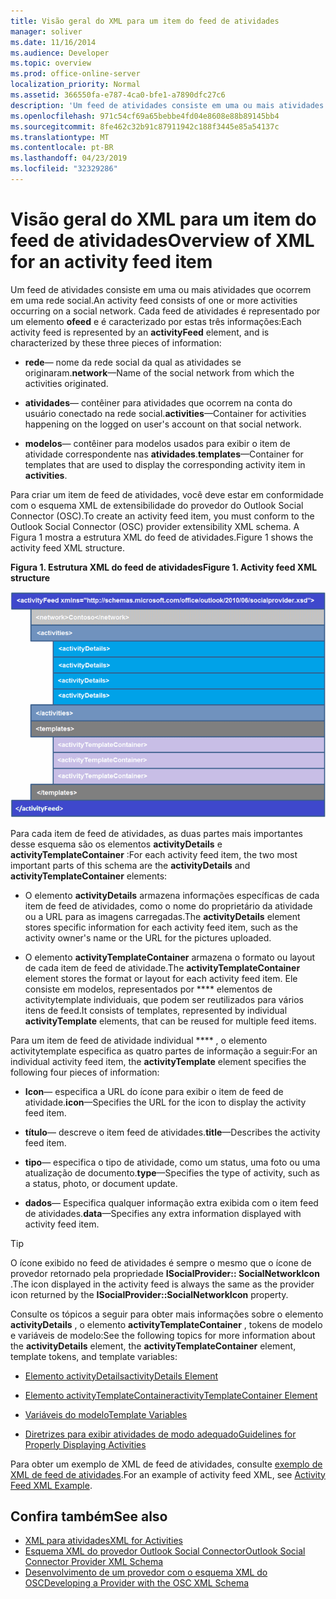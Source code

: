 ```yaml
---
title: Visão geral do XML para um item do feed de atividades
manager: soliver
ms.date: 11/16/2014
ms.audience: Developer
ms.topic: overview
ms.prod: office-online-server
localization_priority: Normal
ms.assetid: 366550fa-e787-4ca0-bfe1-a7890dfc27c6
description: 'Um feed de atividades consiste em uma ou mais atividades que ocorrem em uma rede social. Cada feed de atividades é representado por um elemento Ofeed e é caracterizado por estas três informações:'
ms.openlocfilehash: 971c54cf69a65bebbe4fd04e8608e88b89145bb4
ms.sourcegitcommit: 8fe462c32b91c87911942c188f3445e85a54137c
ms.translationtype: MT
ms.contentlocale: pt-BR
ms.lasthandoff: 04/23/2019
ms.locfileid: "32329286"
---
```

# <a name="overview-of-xml-for-an-activity-feed-item"></a><span data-ttu-id="ff805-104">Visão geral do XML para um item do feed de atividades</span><span class="sxs-lookup"><span data-stu-id="ff805-104">Overview of XML for an activity feed item</span></span>

<span data-ttu-id="ff805-105">Um feed de atividades consiste em uma ou mais atividades que ocorrem em uma rede social.</span><span class="sxs-lookup"><span data-stu-id="ff805-105">An activity feed consists of one or more activities occurring on a social network.</span></span> <span data-ttu-id="ff805-106">Cada feed de atividades é representado por um elemento **ofeed** e é caracterizado por estas três informações:</span><span class="sxs-lookup"><span data-stu-id="ff805-106">Each activity feed is represented by an **activityFeed** element, and is characterized by these three pieces of information:</span></span> 
  
- <span data-ttu-id="ff805-107">**rede**— nome da rede social da qual as atividades se originaram.</span><span class="sxs-lookup"><span data-stu-id="ff805-107">**network**—Name of the social network from which the activities originated.</span></span>
    
- <span data-ttu-id="ff805-108">**atividades**— contêiner para atividades que ocorrem na conta do usuário conectado na rede social.</span><span class="sxs-lookup"><span data-stu-id="ff805-108">**activities**—Container for activities happening on the logged on user's account on that social network.</span></span>
    
- <span data-ttu-id="ff805-109">**modelos**— contêiner para modelos usados para exibir o item de atividade correspondente nas **atividades**.</span><span class="sxs-lookup"><span data-stu-id="ff805-109">**templates**—Container for templates that are used to display the corresponding activity item in **activities**.</span></span>
    
<span data-ttu-id="ff805-110">Para criar um item de feed de atividades, você deve estar em conformidade com o esquema XML de extensibilidade do provedor do Outlook Social Connector (OSC).</span><span class="sxs-lookup"><span data-stu-id="ff805-110">To create an activity feed item, you must conform to the Outlook Social Connector (OSC) provider extensibility XML schema.</span></span> <span data-ttu-id="ff805-111">A Figura 1 mostra a estrutura XML do feed de atividades.</span><span class="sxs-lookup"><span data-stu-id="ff805-111">Figure 1 shows the activity feed XML structure.</span></span>
  
<span data-ttu-id="ff805-112">**Figura 1. Estrutura XML do feed de atividades**</span><span class="sxs-lookup"><span data-stu-id="ff805-112">**Figure 1. Activity feed XML structure**</span></span>

![Activity XML structure](media/odc_ol14_ta_OSC_Fig06.gif)
  
<span data-ttu-id="ff805-114">Para cada item de feed de atividades, as duas partes mais importantes desse esquema são os elementos **activityDetails** e **activityTemplateContainer** :</span><span class="sxs-lookup"><span data-stu-id="ff805-114">For each activity feed item, the two most important parts of this schema are the **activityDetails** and **activityTemplateContainer** elements:</span></span> 
  
- <span data-ttu-id="ff805-115">O elemento **activityDetails** armazena informações específicas de cada item de feed de atividades, como o nome do proprietário da atividade ou a URL para as imagens carregadas.</span><span class="sxs-lookup"><span data-stu-id="ff805-115">The **activityDetails** element stores specific information for each activity feed item, such as the activity owner's name or the URL for the pictures uploaded.</span></span> 
    
- <span data-ttu-id="ff805-116">O elemento **activityTemplateContainer** armazena o formato ou layout de cada item de feed de atividade.</span><span class="sxs-lookup"><span data-stu-id="ff805-116">The **activityTemplateContainer** element stores the format or layout for each activity feed item.</span></span> <span data-ttu-id="ff805-117">Ele consiste em modelos, representados por \*\*\*\* elementos de activitytemplate individuais, que podem ser reutilizados para vários itens de feed.</span><span class="sxs-lookup"><span data-stu-id="ff805-117">It consists of templates, represented by individual **activityTemplate** elements, that can be reused for multiple feed items.</span></span> 
    
<span data-ttu-id="ff805-118">Para um item de feed de atividade individual \*\*\*\* , o elemento activitytemplate especifica as quatro partes de informação a seguir:</span><span class="sxs-lookup"><span data-stu-id="ff805-118">For an individual activity feed item, the **activityTemplate** element specifies the following four pieces of information:</span></span> 
  
- <span data-ttu-id="ff805-119">**Icon**— especifica a URL do ícone para exibir o item de feed de atividade.</span><span class="sxs-lookup"><span data-stu-id="ff805-119">**icon**—Specifies the URL for the icon to display the activity feed item.</span></span>
    
- <span data-ttu-id="ff805-120">**título**— descreve o item feed de atividades.</span><span class="sxs-lookup"><span data-stu-id="ff805-120">**title**—Describes the activity feed item.</span></span>
    
- <span data-ttu-id="ff805-121">**tipo**— especifica o tipo de atividade, como um status, uma foto ou uma atualização de documento.</span><span class="sxs-lookup"><span data-stu-id="ff805-121">**type**—Specifies the type of activity, such as a status, photo, or document update.</span></span>
    
- <span data-ttu-id="ff805-122">**dados**— Especifica qualquer informação extra exibida com o item feed de atividades.</span><span class="sxs-lookup"><span data-stu-id="ff805-122">**data**—Specifies any extra information displayed with activity feed item.</span></span>
    
> [!TIP]
> <span data-ttu-id="ff805-123">O ícone exibido no feed de atividades é sempre o mesmo que o ícone de provedor retornado pela propriedade **ISocialProvider:: SocialNetworkIcon** .</span><span class="sxs-lookup"><span data-stu-id="ff805-123">The icon displayed in the activity feed is always the same as the provider icon returned by the **ISocialProvider::SocialNetworkIcon** property.</span></span> 
  
<span data-ttu-id="ff805-124">Consulte os tópicos a seguir para obter mais informações sobre o elemento **activityDetails** , o elemento **activityTemplateContainer** , tokens de modelo e variáveis de modelo:</span><span class="sxs-lookup"><span data-stu-id="ff805-124">See the following topics for more information about the **activityDetails** element, the **activityTemplateContainer** element, template tokens, and template variables:</span></span> 
  
- [<span data-ttu-id="ff805-125">Elemento activityDetails</span><span class="sxs-lookup"><span data-stu-id="ff805-125">activityDetails Element</span></span>](activitydetails-element.md)
    
- [<span data-ttu-id="ff805-126">Elemento activityTemplateContainer</span><span class="sxs-lookup"><span data-stu-id="ff805-126">activityTemplateContainer Element</span></span>](activitytemplatecontainer-element.md)
    
- [<span data-ttu-id="ff805-127">Variáveis do modelo</span><span class="sxs-lookup"><span data-stu-id="ff805-127">Template Variables</span></span>](template-variables.md)
    
- [<span data-ttu-id="ff805-128">Diretrizes para exibir atividades de modo adequado</span><span class="sxs-lookup"><span data-stu-id="ff805-128">Guidelines for Properly Displaying Activities</span></span>](guidelines-for-properly-displaying-activities.md)
    
<span data-ttu-id="ff805-129">Para obter um exemplo de XML de feed de atividades, consulte [exemplo de XML de feed de atividades](activity-feed-xml-example.md).</span><span class="sxs-lookup"><span data-stu-id="ff805-129">For an example of activity feed XML, see [Activity Feed XML Example](activity-feed-xml-example.md).</span></span>
  
## <a name="see-also"></a><span data-ttu-id="ff805-130">Confira também</span><span class="sxs-lookup"><span data-stu-id="ff805-130">See also</span></span>

- [<span data-ttu-id="ff805-131">XML para atividades</span><span class="sxs-lookup"><span data-stu-id="ff805-131">XML for Activities</span></span>](xml-for-activities.md) 
- [<span data-ttu-id="ff805-132">Esquema XML do provedor Outlook Social Connector</span><span class="sxs-lookup"><span data-stu-id="ff805-132">Outlook Social Connector Provider XML Schema</span></span>](outlook-social-connector-provider-xml-schema.md)
- [<span data-ttu-id="ff805-133">Desenvolvimento de um provedor com o esquema XML do OSC</span><span class="sxs-lookup"><span data-stu-id="ff805-133">Developing a Provider with the OSC XML Schema</span></span>](developing-a-provider-with-the-osc-xml-schema.md)

